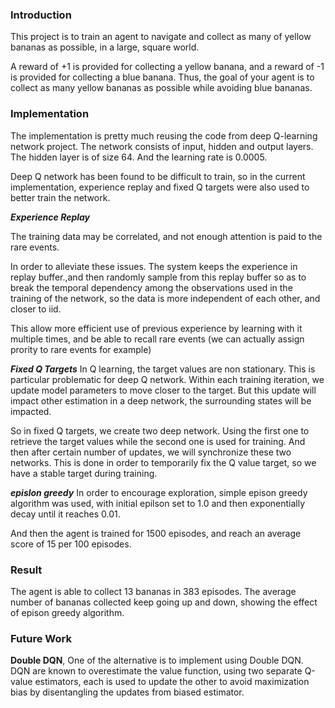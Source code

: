 ### Introduction

This project is to train an agent to navigate and collect as many of yellow bananas as possible, in a large, square world.  

A reward of +1 is provided for collecting a yellow banana, and a reward of -1 is provided for collecting a blue banana.  Thus, the goal of your agent is to collect as many yellow bananas as possible while avoiding blue bananas.  

 ### Implementation

The implementation is pretty much reusing the code from deep Q-learning network project. The network consists of input, hidden and output layers. The hidden layer is of size 64. And the learning rate is 0.0005. 

Deep Q network has been found to be difficult to train, so in the current implementation, experience replay and fixed Q targets were also used to better train the network.

***Experience Replay*** 

The training data may be correlated, and not enough attention is paid to the rare events. 

In order to alleviate these issues. The system keeps the experience in replay buffer.,and then randomly sample from this replay buffer so as to break the temporal dependency among the observations used in the training of the network, so the data is more independent of each other, and closer to iid.

This allow more efficient use of previous experience by learning with it multiple times, and be able to recall rare events (we can actually assign prority to rare events for example)


***Fixed Q Targets*** 
In Q learning, the target values are non stationary. This is particular problematic for deep Q network. Within each training iteration, we update model parameters to move closer to the target. But this update will impact other estimation in a deep network, the surrounding states will be impacted. 

So in fixed Q targets, we create two deep network. Using the first one to retrieve the target values while the second one is used for training. And then after certain number of updates, we will synchronize these two networks. This is done in order to temporarily fix the Q value target, so we have a stable target during training.

***epislon greedy***
In order to encourage exploration, simple epison greedy algorithm was used, with initial epilson set to 1.0 and then exponentially decay until it reaches 0.01.

And then the agent is trained for 1500 episodes, and reach an average score of 15 per 100 episodes.

### Result

The agent is able to collect 13 bananas in 383 episodes. The average number of bananas collected keep going up and down, showing the effect of epison greedy algorithm.

 ### Future Work
 **Double DQN**, One of the alternative is to implement using Double DQN. DQN are known to overestimate the value function, using two separate Q-value estimators, each is used to update the other to avoid maximization bias by disentangling the updates from biased estimator.
